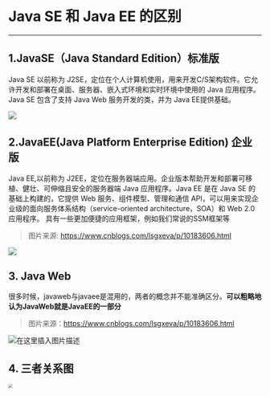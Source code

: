 # Java SE 和 Java EE 的区别

---

## 1.JavaSE（Java Standard Edition）标准版
Java SE 以前称为 J2SE，定位在个人计算机使用，用来开发C/S架构软件。它允许开发和部署在桌面、服务器、嵌入式环境和实时环境中使用的 Java 应用程序。Java SE 包含了支持 Java Web 服务开发的类，并为 Java EE提供基础。

![](https://gitee.com/veal98/images/raw/master/img/20200428122205.png)



## 2.JavaEE(Java Platform Enterprise Edition) 企业版
Java EE,以前称为 J2EE，定位在服务器端应用。企业版本帮助开发和部署可移植、健壮、可伸缩且安全的服务器端 Java 应用程序。Java EE 是在 Java SE 的基础上构建的，它提供 Web 服务、组件模型、管理和通信 API，可以用来实现企业级的面向服务体系结构（service-oriented architecture，SOA）和 Web 2.0 应用程序。 具有一些更加便捷的应用框架，例如我们常说的SSM框架等

> 图片来源: https://www.cnblogs.com/lsgxeva/p/10183606.html

![](https://img-blog.csdnimg.cn/2020041123001830.png?x-oss-process=image/watermark,type_ZmFuZ3poZW5naGVpdGk,shadow_10,text_aHR0cHM6Ly9ibG9nLmNzZG4ubmV0L0FzdGFkeQ==,size_16,color_FFFFFF,t_70)

## 3. Java Web

很多时候，javaweb与javaee是混用的，两者的概念并不能准确区分。**可以粗略地认为JavaWeb就是JavaEE的一部分**

> 图片来源：https://www.cnblogs.com/lsgxeva/p/10183606.html

![在这里插入图片描述](https://img-blog.csdnimg.cn/20200411230216397.png?x-oss-process=image/watermark,type_ZmFuZ3poZW5naGVpdGk,shadow_10,text_aHR0cHM6Ly9ibG9nLmNzZG4ubmV0L0FzdGFkeQ==,size_16,color_FFFFFF,t_70)

## 4. 三者关系图

<img src="https://gitee.com/veal98/images/raw/master/img/20200428123117.png" style="zoom: 50%;" />